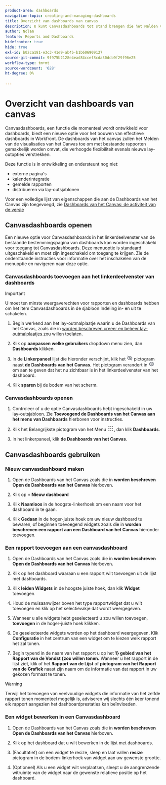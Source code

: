 ```yaml
---
product-area: dashboards
navigation-topic: creating-and-managing-dashboards
title: Overzicht van dashboards van canvas
description: U kunt Canvasdashboards tot stand brengen die het Melden van de visualisaties van het Canvas met traditionele rapporten en eigenschapnieuwe lay-outopties integreren.
author: Nolan
feature: Reports and Dashboards
hidefromtoc: true
hide: true
exl-id: b02ca181-e3c3-41e9-ab45-b1b606909127
source-git-commit: 9f975b2128e4ead84ccef8cda30dcb9f29f96e25
workflow-type: tm+mt
source-wordcount: '628'
ht-degree: 0%

---
```


# Overzicht van dashboards van canvas

<!-- Audited: 12/2023 -->

Canvasdashboards, een functie die momenteel wordt ontwikkeld voor dashboards, biedt een nieuwe optie voor het bouwen van effectieve dashboards in Workfront. De dashboards van het canvas zullen het Melden van de visualisaties van het Canvas toe om met bestaande rapporten gemakkelijk worden omvat, die verhoogde flexibiliteit evenals nieuwe lay-outopties verstrekken.

Deze functie is in ontwikkeling en ondersteunt nog niet:
* externe pagina&#39;s
* kalenderintegratie
* gemelde rapporten
* distribueren via lay-outsjablonen

Voor een volledige lijst van eigenschappen die aan de Dashboards van het Canvas zijn toegevoegd, zie [ Dashboards van het Canvas: de activiteit van de versie ](/help/quicksilver/product-announcements/betas/canvas-dashboards-beta/canvas-dashboards-release-activity.md)

## Canvasdashboards openen

Een nieuwe optie voor Canvasdashboards in het linkerdeelvenster van de bestaande bestemmingspagina van dashboards kan worden ingeschakeld voor toegang tot Canvasdashboards. Deze menuoptie is standaard uitgeschakeld en moet zijn ingeschakeld om toegang te krijgen. Zie de onderstaande instructies voor informatie over het inschakelen van de menuoptie en navigeren naar deze optie.

### Canvasdashboards toevoegen aan het linkerdeelvenster van dashboards

>[!IMPORTANT]
>
>U moet ten minste weergaverechten voor rapporten en dashboards hebben om het item Canvasdashboards in de sjabloon Indeling in- en uit te schakelen.

1. Begin werkend aan het lay-outmalplaatje waarin u de Dashboards van het Canvas, zoals die in [ worden beschreven creeer en beheer lay-outmalplaatjes ](../../../administration-and-setup/customize-workfront/use-layout-templates/create-and-manage-layout-templates.md) zou willen toelaten.

1. Klik op **aanpassen welke gebruikers** dropdown menu zien, dan **Dashboards** klikken.

1. In de **Linkerpaneel** lijst die hieronder verschijnt, klik het ![](assets/delete-secondary-nav-item.png) pictogram naast **de Dashboards van het Canvas**. Het pictogram verandert in ![](assets/add-secondary-nav-item.png) om aan te geven dat het nu zichtbaar is in het linkerdeelvenster van het dashboard.

1. Klik **sparen** bij de bodem van het scherm.

### Canvasdashboards openen

1. Controleer of u de optie Canvasdashboards hebt ingeschakeld in uw lay-outsjabloon. Zie **Toevoegend de Dashboards van het Canvas aan het menu van Dashboards** hierboven voor instructies.

1. Klik het Belangrijkste pictogram van het Menu ![](assets/main-menu-icon.png), dan klik **Dashboards**.

1. In het linkerpaneel, klik **de Dashboards van het Canvas**.

## Canvasdashboards gebruiken

### Nieuw canvasdashboard maken

1. Open de Dashboards van het Canvas zoals die in **worden beschreven Open de Dashboards van het Canvas** hierboven.

1. Klik op **+ Nieuw dashboard**

1. Klik **Naamloos** in de hoogste-linkerhoek om een naam voor het dashboard in te gaan.

1. Klik **Gedaan** in de hoger-juiste hoek om uw nieuw dashboard te bewaren, of beginnen toevoegend widgets zoals die in **worden beschreven een rapport aan een Dashboard van het Canvas** hieronder toevoegen.

### Een rapport toevoegen aan een canvasdashboard

1. Open de Dashboards van het Canvas zoals die in **worden beschreven Open de Dashboards van het Canvas** hierboven.

1. Klik op het dashboard waaraan u een rapport wilt toevoegen uit de lijst met dashboards.

1. Klik **leiden Widgets** in de hoogste juiste hoek, dan klik **Widget** toevoegen.

1. Houd de muisaanwijzer boven het type rapportwidget dat u wilt toevoegen en klik op het selectievakje dat wordt weergegeven.

1. Wanneer u alle widgets hebt geselecteerd u zou willen toevoegen, **toevoegen** in de hoger-juiste hoek klikken.

1. De geselecteerde widgets worden op het dashboard weergegeven. Klik **Configuratie** in het centrum van een widget om te kiezen welk rapport het zal tonen.

1. Begin typend in de naam van het rapport u op het **1} gebied van het Rapport van de Vondst {zou willen tonen.** Wanneer u het rapport in de lijst ziet, klik of het **Rapport van de Lijst** of **pictogram van het Rapport van de Grafiek** naast zijn naam om de informatie van dat rapport in uw gekozen formaat te tonen.

>[!WARNING]
> Terwijl het toevoegen van veelvoudige widgets die informatie van het zelfde rapport tonen momenteel mogelijk is, adviseren wij slechts één keer tonend elk rapport aangezien het dashboardprestaties kan beïnvloeden.

### Een widget bewerken in een Canvasdashboard

1. Open de Dashboards van het Canvas zoals die in **worden beschreven Open de Dashboards van het Canvas** hierboven.

1. Klik op het dashboard dat u wilt bewerken in de lijst met dashboards.

1. (Facultatief) om een widget te resize, sleep en laat vallen **resize** pictogram in de bodem-linkerhoek van widget aan uw gewenste grootte.

1. (Optioneel) Als u een widget wilt verplaatsen, sleept u de aangrenzende witruimte van de widget naar de gewenste relatieve positie op het dashboard.
